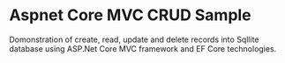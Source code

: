 # Aspnet Core MVC CRUD Sample

Domonstration of create, read, update and delete records into Sqllite database using ASP.Net Core MVC framework and EF Core technologies.
